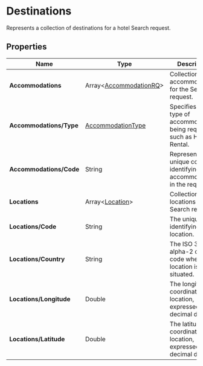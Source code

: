 # Destinations

Represents a collection of destinations for a hotel Search request.

## Properties

| Name | Type | Description |
|------|------|-------------|
| **Accommodations** | Array&lt;[AccommodationRQ](/docs/apis/for-sellers/connectors-pull-developers-api/api-reference/accommodationrq)&gt; | Collection of accommodations for the Search request. |
| **Accommodations/Type** | [AccommodationType](/docs/apis/for-sellers/connectors-pull-developers-api/api-reference/accommodationtype) | Specifies the type of accommodation being requested, such as Hotel or Rental. |
| **Accommodations/Code** | String | Represents a unique code identifying the accommodation in the request. |
| **Locations** | Array&lt;[Location](/docs/apis/for-sellers/connectors-pull-developers-api/api-reference/location)&gt; | Collection of locations for the Search request. |
| **Locations/Code** | String | The unique code identifying the location. |
| **Locations/Country** | String | The ISO 3166-1 alpha-2 country code where the location is situated. |
| **Locations/Longitude** | Double | The longitude coordinate of the location, expressed in decimal degrees. |
| **Locations/Latitude** | Double | The latitude coordinate of the location, expressed in decimal degrees. |
